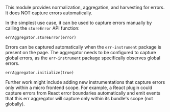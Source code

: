 This module provides normalization, aggregation, and harvesting for errors. It does NOT capture errors automatically.

In the simplest use case, it can be used to capture errors manually by calling the `storeError` API function: 

```
errAggregator.storeError(error)
```

Errors can be captured automatically when the `err-instrument` package is present on the page. The aggregator needs to be configured to capture global errors, as the `err-instrument` package specifically observes global errors.

```
errAggregator.initialize(true)
```

Further work might include adding new instrumentations that capture errors only within a micro frontend scope. For example, a React plugin could capture errors from React error boundaries automatically and emit events that this err aggregator will capture only within its bundle's scope (not globally).
